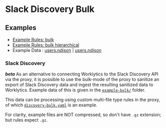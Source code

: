 # Slack Discovery Bulk

## Examples

- [Example Rules: bulk](discovery-bulk.yaml)
- [Example Rules: bulk hierarchical](discovery-bulk-hierarchical.yaml)
- Example Data : [users.ndjson](example-bulk/original/users.ndjson) |
  [users.ndjson](example-bulk/sanitized/users.ndjson)

### Slack Discovery
**_beta_** As an alternative to connecting Worklytics to the Slack Discovery API via the proxy, it
is possible to use the bulk-mode of the proxy to sanitize an export of Slack Discovery data and
ingest the resulting sanitized data to Worklytics. Example data of this is given in the
[`example-bulk/`](example-bulk/) folder.

This data can be processing using custom multi-file type rules in the proxy, of which
[`discovery-bulk.yaml`](discovery-bulk.yaml) is an example.

For clarity, example files are NOT compressed, so don't have `.gz` extension; but rules expect
`.gz`.
